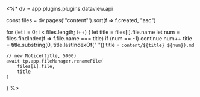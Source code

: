 <%*
dv = app.plugins.plugins.dataview.api

const files = dv.pages('"content"').sort(f => f.created, "asc")

for (let i = 0; i < files.length; i++) {
	let title = files[i].file.name
	let num = files.findIndex(f => f.file.name === title)
	if (num == -1) continue
	num++
	title = title.substring(0, title.lastIndexOf(" "))
	title = `content/${title} ${num}).md`
	
	// new Notice(title, 5000)
	await tp.app.fileManager.renameFile(
		files[i].file,
		title
	)
}
%>